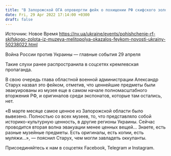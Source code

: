 ```yaml
---
title: "В Запорожской ОГА опровергли фейк о похищении РФ скифского золота из музея в Мелитополе"
date: Fri, 29 Apr 2022 17:14:00 +0300
draft: false
---
```

Источник: Новое Время https://nv.ua/ukraine/events/pohishchenie-rf-skifskogo-zolota-iz-muzeya-melitopolya-okazalos-feykom-novosti-ukrainy-50238022.html


Война России против Украины — главные события 29 апреля

Такие слухи ранее распространила в соцсетях кремлевская пропаганда.

В свою очередь глава областной военной администрации Александр Старух назвал это фейком, отметив, что ценнейшие предметы были эвакуированы из музея еще в самом начале полномасштабного вторжения РФ, и оригиналов среди экспонатов, которые там остались, нет.

«В марте месяце самое ценное из Запорожской области было вывезено. Полностью со всех музеев, то, что представляло собой историко-культурную ценность, в другие регионы Украины. Сейчас проводится вторая волна эвакуации менее ценных вещей… Знаете, есть разные музейные предметы. Есть оригиналы, есть копии, есть муляжи…», — пояснил Старух, чем могли завладеть оккупанты.

Присоединяйтесь к нам в соцсетях Facebook, Telegram и Instagram.
